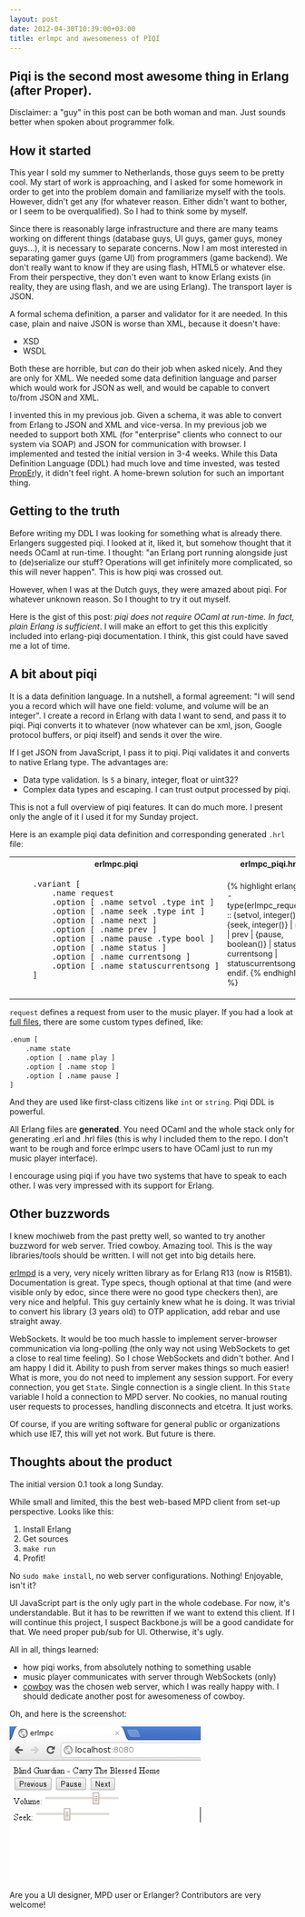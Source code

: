 ```yaml
---
layout: post
date: 2012-04-30T10:39:00+03:00
title: erlmpc and awesomeness of PIQI
---
```


Piqi is the second most awesome thing in Erlang (after Proper).
---

Disclaimer: a "guy" in this post can be both woman and man. Just sounds better
when spoken about programmer folk.

How it started
---

This year I sold my summer to Netherlands, those guys seem to be pretty cool.
My start of work is approaching, and I asked for some homework in order to get
into the problem domain and familiarize myself with the tools. However, didn't
get any (for whatever reason. Either didn't want to bother, or I seem to be
overqualified). So I had to think some by myself.

Since there is reasonably large infrastructure and there are many teams working
on different things (database guys, UI guys, gamer guys, money guys...), it is
necessary to separate concerns. Now I am most interested in separating gamer
guys (game UI) from programmers (game backend). We don't really want to know if
they are using flash, HTML5 or whatever else.  From their perspective, they
don't even want to know Erlang exists (in reality, they are using flash, and we
are using Erlang). The transport layer is JSON.

A formal schema definition, a parser and validator for it are needed. In this
case, plain and naive JSON is worse than XML, because it doesn't have:

* XSD
* WSDL

Both these are horrible, but _can_ do their job when asked nicely. And they are
only for XML. We needed some data definition language and parser which would
work for JSON as well, and would be capable to convert to/from JSON and XML.

I invented this in my previous job. Given a schema, it was able to convert from
Erlang to JSON and XML and vice-versa. In my previous job we needed to support
both XML (for "enterprise" clients who connect to our system via SOAP) and JSON
for communication with browser. I implemented and tested the initial version in
3-4 weeks. While this Data Definition Language (DDL) had much love and time
invested, was tested [PropEr]ly, it didn't feel right. A home-brewn solution
for such an important thing.

Getting to the truth
---

Before writing my DDL I was looking for something what is already there.
Erlangers suggested piqi. I looked at it, liked it, but somehow thought that it
needs OCaml at run-time. I thought: "an Erlang port running alongside just to
(de)serialize our stuff? Operations will get infinitely more complicated, so
this will never happen". This is how piqi was crossed out.

However, when I was at the Dutch guys, they were amazed about piqi. For
whatever unknown reason. So I thought to try it out myself.

Here is the gist of this post: _piqi does not require OCaml at run-time. In
fact, plain Erlang is sufficient_. I will make an effort to get this this
explicitly included into erlang-piqi documentation. I think, this gist could
have saved me a lot of time.

A bit about piqi
---

It is a data definition language. In a nutshell, a formal agreement: "I will
send you a record which will have one field: volume, and volume will be an
integer". I create a record in Erlang with data I want to send, and pass it to
piqi. Piqi converts it to whatever (now whatever can be xml, json, Google
protocol buffers, or piqi itself) and sends it over the wire.

If I get JSON from JavaScript, I pass it to piqi. Piqi validates it and
converts to native Erlang type. The advantages are:

* Data type validation. Is `5` a binary, integer, float or uint32?
* Complex data types and escaping. I can trust output processed by piqi.

This is not a full overview of piqi features. It can do much more. I present
only the angle of it I used it for my Sunday project.

Here is an example piqi data definition and corresponding generated `.hrl`
file:

<table>
  <tr>
    <th>erlmpc.piqi</th>
    <th>erlmpc_piqi.hrl</th>
  </tr>
  <tr>
    <td>
    <pre>
    .variant [
        .name request
        .option [ .name setvol .type int ]
        .option [ .name seek .type int ]
        .option [ .name next ]
        .option [ .name prev ]
        .option [ .name pause .type bool ]
        .option [ .name status ]
        .option [ .name currentsong ]
        .option [ .name statuscurrentsong ]
    ]
    </pre>
    </td>
    <td>
      {% highlight erlang %}
      -type(erlmpc_request() :: 
            {setvol, integer()}
          | {seek, integer()}
          | next
          | prev
          | {pause, boolean()}
          | status
          | currentsong
          | statuscurrentsong
      ).
      -endif.
      {% endhighlight %}
    </td>
  </tr>
</table>

`request` defines a request from user to the music player. If you had a look at
[full files], there are some custom types defined, like:

    .enum [
        .name state
        .option [ .name play ]
        .option [ .name stop ]
        .option [ .name pause ]
    ]

And they are used like first-class citizens like `int` or `string`. Piqi DDL is
powerful.

All Erlang files are **generated**. You need OCaml and the whole stack only for
generating .erl and .hrl files (this is why I included them to the repo. I
don't want to be rough and force erlmpc users to have OCaml just to run my
music player interface).

I encourage using piqi if you have two systems that have to speak to each
other. I was very impressed with its support for Erlang.

Other buzzwords
---

I knew mochiweb from the past pretty well, so wanted to try another buzzword
for web server. Tried cowboy. Amazing tool. This is the way libraries/tools
should be written. I will not get into big details here.

[erlmpd] is a very, very nicely written library as for Erlang R13 (now is
R15B1).  Documentation is great. Type specs, though optional at that time (and
were visible only by edoc, since there were no good type checkers then), are
very nice and helpful. This guy certainly knew what he is doing. It was trivial
to convert his library (3 years old) to OTP application, add rebar and use
straight away.

WebSockets. It would be too much hassle to implement server-browser
communication via long-polling (the only way not using WebSockets to get a
close to real time feeling). So I chose WebSockets and didn't bother. And I am
happy I did it. Ability to push from server makes things so much easier! What
is more, you do not need to implement any session support. For every
connection, you get `State`. Single connection is a single client. In this
`State` variable I hold a connection to MPD server. No cookies, no manual
routing user requests to processes, handling disconnects and etcetra. It just
works.

Of course, if you are writing software for general public or organizations
which use IE7, this will yet not work. But future is there.

Thoughts about the product
---

The initial version 0.1 took a long Sunday.

While small and limited, this the best web-based MPD client from set-up
perspective. Looks like this:

1. Install Erlang
2. Get sources
3. `make run`
4. Profit!

No `sudo make install`, no web server configurations. Nothing! Enjoyable, isn't
it?

UI JavaScript part is the only ugly part in the whole codebase. For now, it's
understandable. But it has to be rewritten if we want to extend this client. If
I will continue this project, I suspect Backbone.js will be a good candidate
for that. We need proper pub/sub for UI. Otherwise, it's ugly.

All in all, things learned:

* how piqi works, from absolutely nothing to something usable
* music player communicates with server through WebSockets (only)
* [cowboy] was the chosen web server, which I was really happy with. I should
  dedicate another post for awesomeness of cowboy.

Oh, and here is the screenshot:

![Version 0.1](https://github.com/Motiejus/erlmpc/raw/0.1/priv/static/screenshot-0.1.png "erlmpc running in Google Chrome 18")

Are you a UI designer, MPD user or Erlanger? Contributors are very welcome!

[full files]: https://github.com/Motiejus/erlmpc/tree/0.1/priv/piqi
[cowboy]: https://github.com/extend/cowboy
[erlmpd]: https://github.com/caolan/erlmpd
[PropEr]: http://proper.softlab.ntua.gr/
